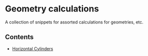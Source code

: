 # Geometry calculations
A collection of snippets for assorted calculations for geometries, etc.

## Contents
* [Horizontal Cylinders](Horizontal_Cylinders/)